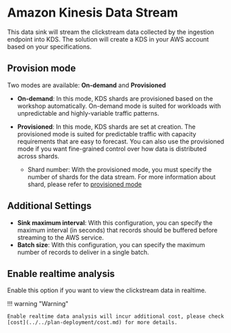 # Amazon Kinesis Data Stream
This data sink will stream the clickstream data collected by the ingestion endpoint into KDS. The solution will create a KDS in your AWS account based on your specifications.

## Provision mode
Two modes are available: **On-demand** and **Provisioned**

* **On-demand**: In this mode, KDS shards are provisioned based on the workshop automatically. On-demand mode is suited for workloads with unpredictable and highly-variable traffic patterns. 

* **Provisioned**: In this mode, KDS shards are set at creation. The provisioned mode is suited for predictable traffic with capacity requirements that are easy to forecast. You can also use the provisioned mode if you want fine-grained control over how data is distributed across shards. 
    * Shard number: With the provisioned mode, you must specify the number of shards for the data stream.  For more information about shard, please refer to [provisioned mode](https://docs.aws.amazon.com/streams/latest/dev/how-do-i-size-a-stream.html#provisionedmode)

## Additional Settings
* **Sink maximum interval**: With this configuration, you can specify the maximum interval (in seconds) that records should be buffered before streaming to the AWS service.
* **Batch size**: With this configuration, you can specify the maximum number of records to deliver in a single batch.

## Enable realtime analysis
Enable this option if you want to view the clickstream data in realtime.

!!! warning "Warning"

    Enable realtime data analysis will incur additional cost, please check [cost](../../plan-deployment/cost.md) for more details.

